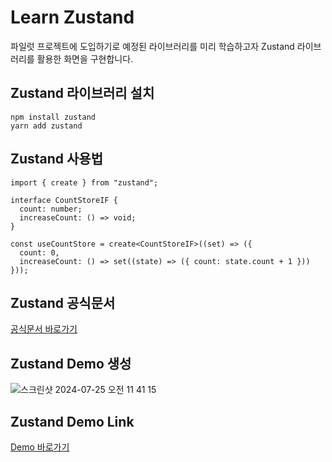 # Learn Zustand

파일럿 프로젝트에 도입하기로 예정된 라이브러리를 미리 학습하고자 Zustand 라이브러리를 활용한 화면을 구현합니다.

## Zustand 라이브러리 설치

```
npm install zustand
yarn add zustand
```

## Zustand 사용법

```
import { create } from "zustand";

interface CountStoreIF {
  count: number;
  increaseCount: () => void;
}

const useCountStore = create<CountStoreIF>((set) => ({
  count: 0,
  increaseCount: () => set((state) => ({ count: state.count + 1 }))
}));
```

## Zustand 공식문서

<a href="https://zustand-demo.pmnd.rs/" target="_blank">공식문서 바로가기</a>

## Zustand Demo 생성
![스크린샷 2024-07-25 오전 11 41 15](https://github.com/user-attachments/assets/fe9f8dde-5fab-4025-906f-f65da82a7198)

## Zustand Demo Link

<a href="https://jiwooproity.github.io/learn-zustand" target="_blank">Demo 바로가기</a>
